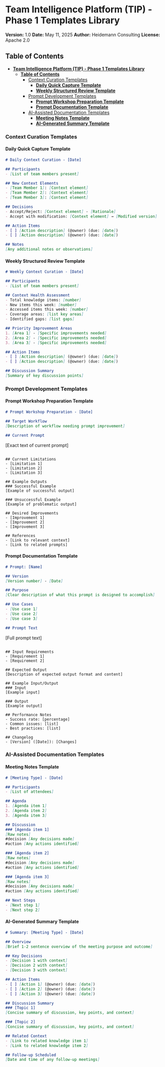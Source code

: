 # **Team Intelligence Platform (TIP) - Phase 1 Templates Library**

**Version:** 1.0
**Date:** May 11, 2025
**Author:** Heidemann Consulting
**License:** Apache 2.0

## **Table of Contents**

- [**Team Intelligence Platform (TIP) - Phase 1 Templates Library**](#team-intelligence-platform-tip---phase-1-templates-library)
  - [**Table of Contents**](#table-of-contents)
    - [Context Curation Templates](#context-curation-templates)
      - [**Daily Quick Capture Template**](#daily-quick-capture-template)
      - [**Weekly Structured Review Template**](#weekly-structured-review-template)
    - [Prompt Development Templates](#prompt-development-templates)
      - [**Prompt Workshop Preparation Template**](#prompt-workshop-preparation-template)
      - [**Prompt Documentation Template**](#prompt-documentation-template)
    - [AI-Assisted Documentation Templates](#ai-assisted-documentation-templates)
      - [**Meeting Notes Template**](#meeting-notes-template)
      - [**AI-Generated Summary Template**](#ai-generated-summary-template)

### Context Curation Templates

#### **Daily Quick Capture Template**
```markdown
# Daily Context Curation - [Date]

## Participants
- [List of team members present]

## New Context Elements
- [Team Member 1]: [Context element]
- [Team Member 2]: [Context element]
- [Team Member 3]: [Context element]

## Decisions
- Accept/Reject: [Context element] - [Rationale]
- Accept with modification: [Context element] → [Modified version]

## Action Items
- [ ] [Action description] (@owner) (due: [date])
- [ ] [Action description] (@owner) (due: [date])

## Notes
[Any additional notes or observations]
```

#### **Weekly Structured Review Template**
```markdown
# Weekly Context Curation - [Date]

## Participants
- [List of team members present]

## Context Health Assessment
- Total knowledge items: [number]
- New items this week: [number]
- Accessed items this week: [number]
- Coverage areas: [list key areas]
- Identified gaps: [list gaps]

## Priority Improvement Areas
1. [Area 1] - [Specific improvements needed]
2. [Area 2] - [Specific improvements needed]
3. [Area 3] - [Specific improvements needed]

## Action Items
- [ ] [Action description] (@owner) (due: [date])
- [ ] [Action description] (@owner) (due: [date])

## Discussion Summary
[Summary of key discussion points]
```

### Prompt Development Templates

#### **Prompt Workshop Preparation Template**
```markdown
# Prompt Workshop Preparation - [Date]

## Target Workflow
[Description of workflow needing prompt improvement]

## Current Prompt
```
[Exact text of current prompt]
```

## Current Limitations
- [Limitation 1]
- [Limitation 2]
- [Limitation 3]

## Example Outputs
### Successful Example
[Example of successful output]

### Unsuccessful Example
[Example of problematic output]

## Desired Improvements
- [Improvement 1]
- [Improvement 2]
- [Improvement 3]

## References
- [Link to relevant context]
- [Link to related prompts]
```

#### **Prompt Documentation Template**
```markdown
# Prompt: [Name]

## Version
[Version number] - [Date]

## Purpose
[Clear description of what this prompt is designed to accomplish]

## Use Cases
- [Use case 1]
- [Use case 2]
- [Use case 3]

## Prompt Text
```
[Full prompt text]
```

## Input Requirements
- [Requirement 1]
- [Requirement 2]

## Expected Output
[Description of expected output format and content]

## Example Input/Output
### Input
[Example input]

### Output
[Example output]

## Performance Notes
- Success rate: [percentage]
- Common issues: [list]
- Best practices: [list]

## Changelog
- [Version] ([Date]): [Changes]
```

### AI-Assisted Documentation Templates

#### **Meeting Notes Template**
```markdown
# [Meeting Type] - [Date]

## Participants
- [List of attendees]

## Agenda
1. [Agenda item 1]
2. [Agenda item 2]
3. [Agenda item 3]

## Discussion
### [Agenda item 1]
[Raw notes]
#decision [Any decisions made]
#action [Any actions identified]

### [Agenda item 2]
[Raw notes]
#decision [Any decisions made]
#action [Any actions identified]

### [Agenda item 3]
[Raw notes]
#decision [Any decisions made]
#action [Any actions identified]

## Next Steps
- [Next step 1]
- [Next step 2]
```

#### **AI-Generated Summary Template**
```markdown
# Summary: [Meeting Type] - [Date]

## Overview
[Brief 1-2 sentence overview of the meeting purpose and outcome]

## Key Decisions
- [Decision 1 with context]
- [Decision 2 with context]
- [Decision 3 with context]

## Action Items
- [ ] [Action 1] (@owner) (due: [date])
- [ ] [Action 2] (@owner) (due: [date])
- [ ] [Action 3] (@owner) (due: [date])

## Discussion Summary
### [Topic 1]
[Concise summary of discussion, key points, and context]

### [Topic 2]
[Concise summary of discussion, key points, and context]

## Related Context
- [Link to related knowledge item 1]
- [Link to related knowledge item 2]

## Follow-up Scheduled
[Date and time of any follow-up meetings]
```
